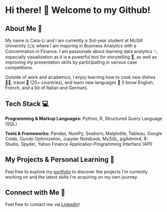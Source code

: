 # Hi there! 👋 Welcome to my Github!

## About Me 🌱

My name is Cara-Li and I am currently a 3rd-year student at McGill University 🇨🇦 where I am majoring in Business Analytics with a Concentration in Finance. I am passionate about learning data analytics ✨, especially visualization as it is a powerful tool for storytelling 📖, as well as improving my presentation skills by participating in various case competitions.

Outside of work and academics, I enjoy learning how to cook new dishes 🧑‍🍳, travel 🧳 (20+ countries), and learn new languages 💬 (I know English, French, and a bit of Italian and German). 

## Tech Stack 💻
**Programming & Markup Languages:** Python, R, Structured Query Language (SQL)

**Tools & Frameworks:** Pandas, NumPy, Seaborn, Matplotlib, Tableau, Google Colab, Gurobi Optimization, Jupyter Notebook, MySQL, pgAdmin4, R-Studio, Spyder, Yahoo Finance Application Programming Interface (API)

## My Projects & Personal Learning 🚀
Feel free to explore my [portfolio](https://github.com/caralifarrell/portfolio) to discover the projects I'm currently working on and the latest skills I'm acquiring on my own journey.

## Connect with Me 🤝
Feel free to contact me via [LinkedIn](https://www.linkedin.com/in/caralifarrell/)!
